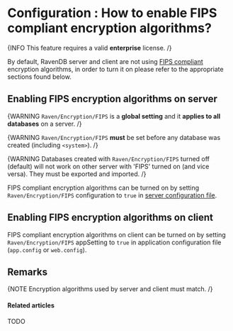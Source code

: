 # Configuration : How to enable FIPS compliant encryption algorithms?

{INFO This feature requires a valid **enterprise** license. /}

By default, RavenDB server and client are not using [FIPS compliant](http://technet.microsoft.com/en-us/library/cc180745.aspx) encryption algorithms, in order to turn it on please refer to the appropriate sections found below.

## Enabling FIPS encryption algorithms on server

{WARNING `Raven/Encryption/FIPS` is a **global setting** and it **applies to all databases** on a server. /}

{WARNING `Raven/Encryption/FIPS` **must** be set before any database was created (including `<system>`). /}

{WARNING Databases created with `Raven/Encryption/FIPS` turned off (default) will not work on other server with 'FIPS' turned on (and vice versa). They must be exported and imported. /}

FIPS compliant encryption algorithms can be turned on by setting `Raven/Encryption/FIPS` configuration to `true` in [server configuration file](../../server/configuration/configuration-options).

## Enabling FIPS encryption algorithms on client

FIPS compliant encryption algorithms on client can be turned on by setting `Raven/Encryption/FIPS` appSetting to `true` in application configuration file (`app.config` or `web.config`). 

## Remarks

{NOTE Encryption algorithms used by server and client must match. /}

#### Related articles

TODO